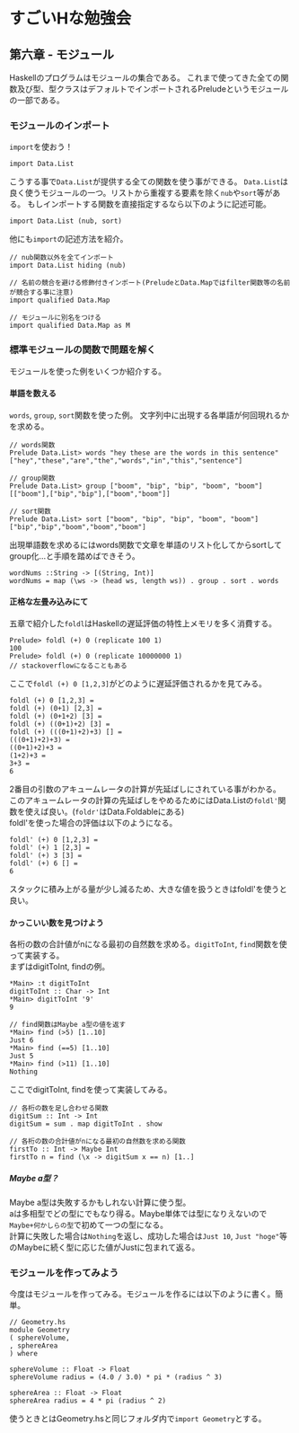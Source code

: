 # すごいHな勉強会
## 第六章 - モジュール
Haskellのプログラムはモジュールの集合である。
これまで使ってきた全ての関数及び型、型クラスはデフォルトでインポートされるPreludeというモジュールの一部である。　　

### モジュールのインポート
`import`を使おう！
```
import Data.List
```
こうする事で`Data.List`が提供する全ての関数を使う事ができる。
`Data.List`は良く使うモジュールの一つ。リストから重複する要素を除く`nub`や`sort`等がある。
もしインポートする関数を直接指定するなら以下のように記述可能。
```
import Data.List (nub, sort)
```

他にも`import`の記述方法を紹介。
```
// nub関数以外を全てインポート
import Data.List hiding (nub)

// 名前の競合を避ける修飾付きインポート(PreludeとData.Mapではfilter関数等の名前が競合する事に注意)
import qualified Data.Map

// モジュールに別名をつける
import qualified Data.Map as M
```

### 標準モジュールの関数で問題を解く
モジュールを使った例をいくつか紹介する。
#### 単語を数える
`words`, `group`, `sort`関数を使った例。
文字列中に出現する各単語が何回現れるかを求める。

```
// words関数
Prelude Data.List> words "hey these are the words in this sentence"
["hey","these","are","the","words","in","this","sentence"]

// group関数
Prelude Data.List> group ["boom", "bip", "bip", "boom", "boom"]
[["boom"],["bip","bip"],["boom","boom"]]

// sort関数
Prelude Data.List> sort ["boom", "bip", "bip", "boom", "boom"]
["bip","bip","boom","boom","boom"]
```
出現単語数を求めるにはwords関数で文章を単語のリスト化してからsortしてgroup化…と手順を踏めばできそう。  
```
wordNums ::String -> [(String, Int)]
wordNums = map (\ws -> (head ws, length ws)) . group . sort . words
```

#### 正格な左畳み込みにて
五章で紹介した`foldl`はHaskellの遅延評価の特性上メモリを多く消費する。  
```
Prelude> foldl (+) 0 (replicate 100 1)
100
Prelude> foldl (+) 0 (replicate 10000000 1)
// stackoverflowになることもある
```
ここで`foldl (+) 0 [1,2,3]`がどのように遅延評価されるかを見てみる。
```
foldl (+) 0 [1,2,3] =
foldl (+) (0+1) [2,3] =
foldl (+) (0+1+2) [3] =
foldl (+) ((0+1)+2) [3] =
foldl (+) (((0+1)+2)+3) [] =
(((0+1)+2)+3) =
((0+1)+2)+3 =
(1+2)+3 =
3+3 =
6
```
2番目の引数のアキュームレータの計算が先延ばしにされている事がわかる。  
このアキュームレータの計算の先延ばしをやめるためにはData.Listの`foldl'`関数を使えば良い。(`foldr'`はData.Foldableにある)  
foldl'を使った場合の評価は以下のようになる。  
```
foldl' (+) 0 [1,2,3] =
foldl' (+) 1 [2,3] =
foldl' (+) 3 [3] =
foldl' (+) 6 [] =
6
```
スタックに積み上がる量が少し減るため、大きな値を扱うときはfoldl'を使うと良い。  

#### かっこいい数を見つけよう
各桁の数の合計値がnになる最初の自然数を求める。`digitToInt`, `find`関数を使って実装する。  
まずはdigitToInt, findの例。
```
*Main> :t digitToInt
digitToInt :: Char -> Int
*Main> digitToInt '9'
9

// find関数はMaybe a型の値を返す
*Main> find (>5) [1..10]
Just 6
*Main> find (==5) [1..10]
Just 5
*Main> find (>11) [1..10]
Nothing
```

ここでdigitToInt, findを使って実装してみる。
```
// 各桁の数を足し合わせる関数
digitSum :: Int -> Int
digitSum = sum . map digitToInt . show

// 各桁の数の合計値がnになる最初の自然数を求める関数
firstTo :: Int -> Maybe Int
firstTo n = find (\x -> digitSum x == n) [1..]
```

##### Maybe a型？
Maybe a型は失敗するかもしれない計算に使う型。  
aは多相型でどの型にでもなり得る。Maybe単体では型になりえないので`Maybe+何かしらの型`で初めて一つの型になる。  
計算に失敗した場合は`Nothing`を返し、成功した場合は`Just 10`, `Just "hoge"`等のMaybeに続く型に応じた値がJustに包まれて返る。

### モジュールを作ってみよう
今度はモジュールを作ってみる。モジュールを作るには以下のように書く。簡単。
```
// Geometry.hs
module Geometry
( sphereVolume,
, sphereArea
) where

sphereVolume :: Float -> Float
sphereVolume radius = (4.0 / 3.0) * pi * (radius ^ 3)

sphereArea :: Float -> Float
sphereArea radius = 4 * pi (radius ^ 2)
```

使うときとはGeometry.hsと同じフォルダ内で`import Geometry`とする。
